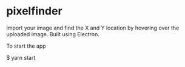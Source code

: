 # pixelfinder
Import your image and find the X and Y location by hovering over the uploaded image. Built using Electron.

To start the app

$ yarn start
